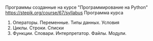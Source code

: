 Программы созданные на курсе "Программирование на Python"
https://stepik.org/course/67/syllabus
Программа курса
1. Операторы. Переменные. Типы данных. Условия
2. Циклы. Строки. Списки
3. Функции. Словари. Интерпретатор. Файлы. Модули.